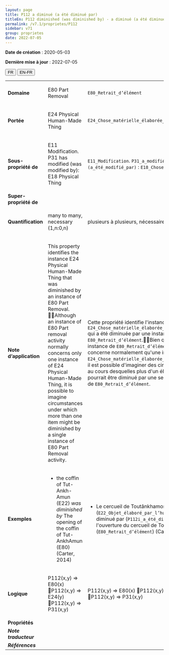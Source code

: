 ```yaml
---
layout: page
title: P112 a diminué (a été diminué par)
titleEn: P112 diminished (was diminished by) - a diminué (a été diminué par)
permalink: /v7.1/proprietes/P112
sidebar: v71
group: proprietes
date: 2022-07-05
---
```


**Date de création** : 2020-05-03

**Dernière mise à jour** : 2022-07-05

<div class="lang-buttons">
  <button id="fr" class="activate">FR</button>
  <button id="en-fr">EN-FR</button>
</div>

<table>
				<tbody>
				<tr>
					<td><strong>Domaine</strong></td>
					<td class="en"><p>E80 Part Removal</p>
							</td>
						<td><p><code class="language-plaintext highlighter-rouge">E80_Retrait_d’élément</code></p>
							</td>
						</tr>
					<tr>
					<td><strong>Portée</strong></td>
					<td class="en"><p>E24 Physical Human-Made Thing</p>
							</td>
						<td><p><code class="language-plaintext highlighter-rouge">E24_Chose_matérielle_élaborée_par_l’humain</code></p>
							</td>
						</tr>
					<tr>
					<td><strong>Sous-propriété de</strong></td>
					<td class="en"><p>E11 Modification. P31 has modified (was modified by): E18 Physical Thing</p>
							</td>
						<td><p><code class="language-plaintext highlighter-rouge">E11_Modification</code>. <code class="language-plaintext highlighter-rouge">P31_a_modifié (a_été_modifié_par)</code> : <code class="language-plaintext highlighter-rouge">E18_Chose_matérielle</code></p>
							</td>
						</tr>
					<tr>
					<td><strong>Super-propriété de</strong></td>
					<td class="en"><p></p>
							</td>
						<td><p><code class="language-plaintext highlighter-rouge"></code></p>
							</td>
						</tr>
					<tr>
					<td><strong>Quantification</strong></td>
					<td class="en"><p>many to many, necessary (1,n:0,n) </p>
							</td>
						<td><p>plusieurs à plusieurs, nécessaire (1,n:0,n)</p>
							</td>
						</tr>
					<tr>
					<td><strong>Note d’application</strong></td>
					<td class="en"><p>This property identifies the instance E24 Physical Human-Made Thing that was diminished by an instance of E80 Part Removal. Although an instance of E80 Part removal activity normally concerns only one instance of E24 Physical Human-Made Thing, it is possible to imagine circumstances under which more than one item might be diminished by a single instance of E80 Part Removal activity. </p>
							</td>
						<td><p>Cette propriété identifie l'instance de <code class="language-plaintext highlighter-rouge">E24_Chose_matérielle_élaborée_par_l’humain</code> qui a été diminuée par une instance de <code class="language-plaintext highlighter-rouge">E80_Retrait_d’élément</code>.Bien qu'une instance de <code class="language-plaintext highlighter-rouge">E80_Retrait_d’élément</code> ne concerne normalement qu'une instance de <code class="language-plaintext highlighter-rouge">E24_Chose_matérielle_élaborée_par_l’humain</code>, il est possible d'imaginer des circonstances au cours desquelles plus d'un élément pourrait être diminué par une seule instance de <code class="language-plaintext highlighter-rouge">E80_Retrait_d’élément</code>. </p>
							</td>
						</tr>
					<tr>
					<td><strong>Exemples</strong></td>
					<td class="en"><ul><li><p>the coffin of Tut-Ankh-Amun (E22) <em>was diminished by</em> The opening of the coffin of Tut-AnkhAmun (E80) (Carter, 2014)</p>
							</li>
									</ul></td>
						<td><ul><li><p>Le cercueil de Toutânkhamon (<code class="language-plaintext highlighter-rouge">E22_Objet_élaboré_par_l’humain</code>) a été diminué par (<code class="language-plaintext highlighter-rouge">P112i_a_été_diminué_par</code>) l'ouverture du cercueil de Toutânkhamon (<code class="language-plaintext highlighter-rouge">E80_Retrait_d’élément</code>) (Carter, 2014)  </p>
							</li>
									</ul></td>
						</tr>
					<tr>
					<td><strong>Logique</strong></td>
					<td class="en"><p>P112(x,y) ⇒ E80(x) P112(x,y) ⇒ E24(y) P112(x,y) ⇒ P31(x,y)</p>
							</td>
						<td><p>P112(x,y) ⇒ E80(x) P112(x,y) ⇒ E24(y) P112(x,y) ⇒ P31(x,y)</p>
							</td>
						</tr>
					<tr>
					<td><strong>Propriétés</strong></td>
					<td class="en"><p></p>
							</td>
						<td><p></p>
							</td>
						</tr>
					<tr>
					<td><strong><em>Note traducteur</em></strong></td>
					<td colspan="2"><p></p>
							</td>
						</tr>
					<tr>
					<td><strong><em>Références</em></strong></td>
					<td colspan="2"><p><em></em></p>
							</td>
						</tr>
					</tbody>
				</table>
				